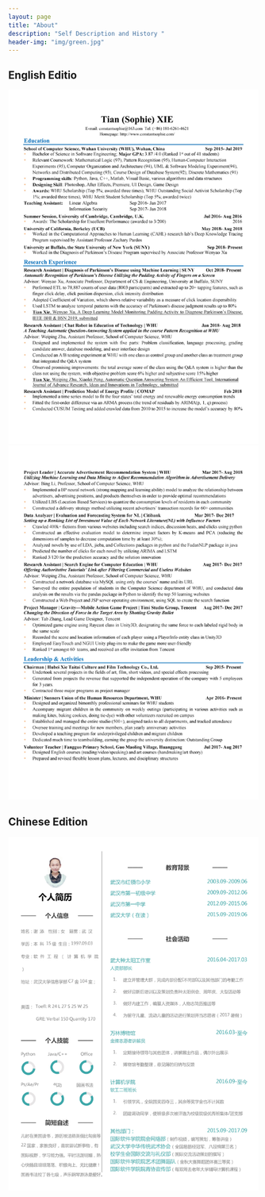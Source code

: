 ```yaml
---
layout: page
title: "About"
description: "Self Description and History " 
header-img: "img/green.jpg"
---
```

## English Editio
![](https://raw.githubusercontent.com/SophieCXT/blog.io/master/img/CV/English-1.jpg)
![](https://raw.githubusercontent.com/SophieCXT/blog.io/master/img/CV/English-2.jpg)

## Chinese Edition
  ![](https://raw.githubusercontent.com/SophieCXT/blog.io/master/img/CV/Chinese-1.jpg)
